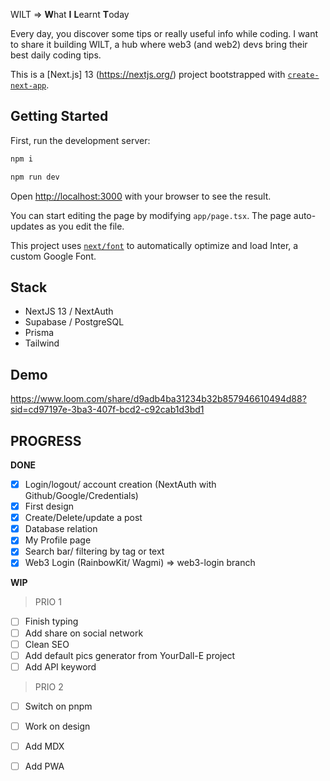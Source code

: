 WILT => **W**hat **I** **L**earnt **T**oday

Every day, you discover some tips or really useful info while coding. I want to share it building WILT, a hub where web3 (and web2) devs bring their best daily coding tips.

This is a [Next.js] 13 (https://nextjs.org/) project bootstrapped with [`create-next-app`](https://github.com/vercel/next.js/tree/canary/packages/create-next-app).

## Getting Started

First, run the development server:

```bash
npm i
```

```bash
npm run dev
```

Open [http://localhost:3000](http://localhost:3000) with your browser to see the result.

You can start editing the page by modifying `app/page.tsx`. The page auto-updates as you edit the file.

This project uses [`next/font`](https://nextjs.org/docs/basic-features/font-optimization) to automatically optimize and load Inter, a custom Google Font.

## Stack
- NextJS 13 / NextAuth
- Supabase / PostgreSQL
- Prisma
- Tailwind


## Demo

https://www.loom.com/share/d9adb4ba31234b32b857946610494d88?sid=cd97197e-3ba3-407f-bcd2-c92cab1d3bd1

## PROGRESS 

**DONE**
- [x] Login/logout/ account creation (NextAuth with Github/Google/Credentials)
- [x] First design
- [x] Create/Delete/update a post
- [x] Database relation
- [x] My Profile page
- [x] Search bar/ filtering by tag or text
- [x] Web3 Login (RainbowKit/ Wagmi) => web3-login branch

**WIP**

> PRIO 1
- [ ] Finish typing
- [ ] Add share on social network
- [ ] Clean SEO
- [ ] Add default pics generator from YourDall-E project
- [ ] Add API keyword

> PRIO 2
- [ ] Switch on pnpm
- [ ] Work on design
- [ ] Add MDX
- [ ] Add PWA


